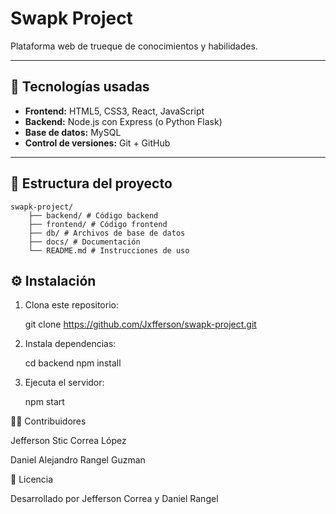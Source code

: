 # Swapk Project

Plataforma web de trueque de conocimientos y habilidades.

---

## 🚀 Tecnologías usadas

- **Frontend:** HTML5, CSS3, React, JavaScript
- **Backend:** Node.js con Express (o Python Flask)
- **Base de datos:** MySQL
- **Control de versiones:** Git + GitHub

---

## 📂 Estructura del proyecto

    swapk-project/
        ├── backend/ # Código backend
        ├── frontend/ # Código frontend
        ├── db/ # Archivos de base de datos
        ├── docs/ # Documentación
        └── README.md # Instrucciones de uso

## ⚙️ Instalación

1. Clona este repositorio:

   git clone https://github.com/Jxfferson/swapk-project.git

2. Instala dependencias:

   cd backend
   npm install

3. Ejecuta el servidor:

   npm start

🧑‍💻 Contribuidores

Jefferson Stic Correa López

Daniel Alejandro Rangel Guzman

📄 Licencia

Desarrollado por Jefferson Correa y Daniel Rangel
